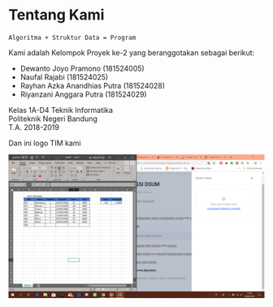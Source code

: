 # Tentang Kami

```text
Algoritma + Struktur Data = Program
```

Kami adalah Kelompok Proyek ke-2 yang beranggotakan sebagai berikut:

* Dewanto Joyo Pramono \(181524005\)
* Naufal Rajabi \(181524025\)
* Rayhan Azka Anandhias Putra \(181524028\)
* Riyanzani Anggara Putra \(181524029\)

Kelas 1A-D4 Teknik Informatika  
Politeknik Negeri Bandung  
T.A. 2018-2019

Dan ini logo TIM kami

![Logo TIM Proyek-2](.gitbook/assets/image%20%283%29.png)

